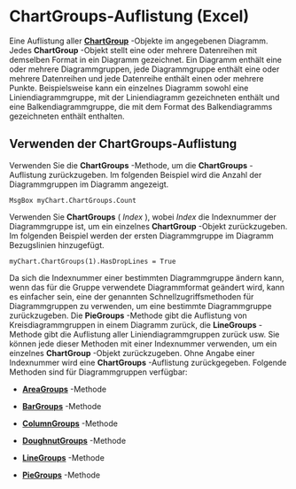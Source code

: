 
# ChartGroups-Auflistung (Excel)

Eine Auflistung aller  **[ChartGroup](8a485a8c-e181-a039-60b9-a02c2c89b26e.md)** -Objekte im angegebenen Diagramm. Jedes **ChartGroup** -Objekt stellt eine oder mehrere Datenreihen mit demselben Format in ein Diagramm gezeichnet. Ein Diagramm enthält eine oder mehrere Diagrammgruppen, jede Diagrammgruppe enthält eine oder mehrere Datenreihen und jede Datenreihe enthält einen oder mehrere Punkte. Beispielsweise kann ein einzelnes Diagramm sowohl eine Liniendiagrammgruppe, mit der Liniendiagramm gezeichneten enthält und eine Balkendiagrammgruppe, die mit dem Format des Balkendiagramms gezeichneten enthält enthalten.


## Verwenden der ChartGroups-Auflistung

Verwenden Sie die  **ChartGroups** -Methode, um die **ChartGroups** -Auflistung zurückzugeben. Im folgenden Beispiel wird die Anzahl der Diagrammgruppen im Diagramm angezeigt.


```
MsgBox myChart.ChartGroups.Count
```

Verwenden Sie  **ChartGroups** ( _Index_ ), wobei _Index_ die Indexnummer der Diagrammgruppe ist, um ein einzelnes **ChartGroup** -Objekt zurückzugeben. Im folgenden Beispiel werden der ersten Diagrammgruppe im Diagramm Bezugslinien hinzugefügt.




```
myChart.ChartGroups(1).HasDropLines = True
```

Da sich die Indexnummer einer bestimmten Diagrammgruppe ändern kann, wenn das für die Gruppe verwendete Diagrammformat geändert wird, kann es einfacher sein, eine der genannten Schnellzugriffsmethoden für Diagrammgruppen zu verwenden, um eine bestimmte Diagrammgruppe zurückzugeben. Die  **PieGroups** -Methode gibt die Auflistung von Kreisdiagrammgruppen in einem Diagramm zurück, die **LineGroups** -Methode gibt die Auflistung aller Liniendiagrammgruppen zurück usw. Sie können jede dieser Methoden mit einer Indexnummer verwenden, um ein einzelnes **ChartGroup** -Objekt zurückzugeben. Ohne Angabe einer Indexnummer wird eine **ChartGroups** -Auflistung zurückgegeben. Folgende Methoden sind für Diagrammgruppen verfügbar:


-  **[AreaGroups](ec2a4a28-2f10-4f4f-bd91-642bf1b8ebe2.md)** -Methode
    
-  **[BarGroups](a00e484e-05ec-2eaa-cc33-05b77a4af0b5.md)** -Methode
    
-  **[ColumnGroups](dcb4d7e0-ce56-46d9-35d9-d9653bbb6f97.md)** -Methode
    
-  **[DoughnutGroups](41ca4213-c17b-7bba-c357-7ba65fd55d39.md)** -Methode
    
-  **[LineGroups](3a8083b5-8b71-e28b-c775-6be50544d6b2.md)** -Methode
    
-  **[PieGroups](f7fd5497-f7a0-6c28-1a59-9e6f37a0885e.md)** -Methode
    

